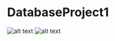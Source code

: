 # DatabaseProject1
![alt text](https://github.com/guanchang98/DatabaseProject1/blob/main/2.Conceptual%20Model%20of%20Driving%20School%20Scheduling%20System.png?raw=true)
![alt text](https://github.com/guanchang98/DatabaseProject1/blob/main/3.Logical%20model%20of%20Driving%20School%20Scheduling%20System.png?raw=true)
